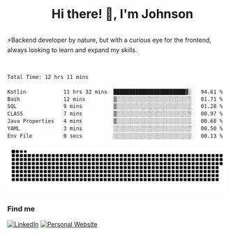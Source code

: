 <div id="user-content-toc">
  <ul align="center">
    <summary><h1 style="display: inline-block">Hi there! 👋, I'm Johnson</h1></summary>
  </ul>
</div>

⚡Backend developer by nature, but with a curious eye for the frontend, always looking to learn and expand my skills.

<br>


<!--START_SECTION:waka-->

```txt
Total Time: 12 hrs 11 mins

Kotlin            11 hrs 32 mins  ███████████████████████▓░   94.61 %
Bash              12 mins         ▒░░░░░░░░░░░░░░░░░░░░░░░░   01.71 %
SQL               9 mins          ▒░░░░░░░░░░░░░░░░░░░░░░░░   01.28 %
CLASS             7 mins          ▒░░░░░░░░░░░░░░░░░░░░░░░░   00.97 %
Java Properties   4 mins          ▒░░░░░░░░░░░░░░░░░░░░░░░░   00.68 %
YAML              3 mins          ░░░░░░░░░░░░░░░░░░░░░░░░░   00.50 %
Env File          0 secs          ░░░░░░░░░░░░░░░░░░░░░░░░░   00.13 %
```

<!--END_SECTION:waka-->

<picture>
  <source  srcset="https://github.com/joshwambere/joshwambere/blob/output/github-contribution-grid-snake-dark.svg?palette=github-dark">
  <source  srcset="https://github.com/joshwambere/joshwambere/blob/output/github-contribution-grid-snake.svg">
  <img alt="github contribution grid snake animation" src="https://github.com/joshwambere/joshwambere/blob/output/github-contribution-grid-snake.svg">
</picture>

### Find me
<a href="https://www.linkedin.com/in/dusabe-johnson" target="_blank"><img src="https://img.shields.io/badge/LinkedIn-%230077B5.svg?&style=flat&logo=linkedin&logoColor=white" alt="LinkedIn"></a>
‎‎ [![Personal Website](https://img.shields.io/badge/visit-Johnsonis.me-blue)](https://johnsonis.me/)
